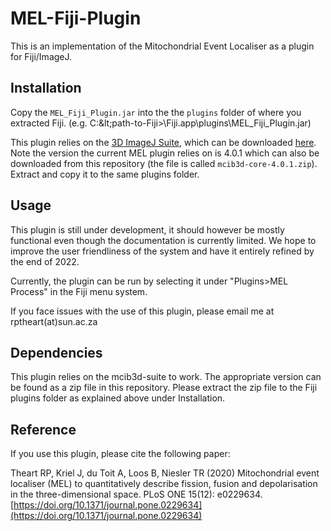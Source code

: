# MEL-Fiji-Plugin

This is an implementation of the Mitochondrial Event Localiser as a plugin for Fiji/ImageJ.

## Installation

Copy the `MEL_Fiji_Plugin.jar` into the the `plugins` folder of where you extracted Fiji. (e.g. C:\&lt;path-to-Fiji&gt;\Fiji.app\plugins\MEL_Fiji_Plugin.jar)

This plugin relies on the [3D ImageJ Suite](https://imagejdocu.tudor.lu/plugin/stacks/3d_ij_suite/start), which can be downloaded [here](https://mcib3d.frama.io/3d-suite-imagej/). Note the version the current MEL plugin relies on is 4.0.1 which can also be downloaded from this repository (the file is called `mcib3d-core-4.0.1.zip`). Extract and copy it to the same plugins folder.

## Usage

This plugin is still under development, it should however be mostly functional even though the documentation is currently limited. We hope to improve the user friendliness of the system and have it entirely refined by the end of 2022.

Currently, the plugin can be run by selecting it under "Plugins>MEL Process" in the Fiji menu system.

If you face issues with the use of this plugin, please email me at rptheart(at)sun.ac.za

## Dependencies

This plugin relies on the mcib3d-suite to work. The appropriate version can be found as a zip file in this repository. Please extract the zip file to the Fiji plugins folder as explained above under Installation.

## Reference

If you use this plugin, please cite the following paper:

Theart RP, Kriel J, du Toit A, Loos B, Niesler TR (2020) Mitochondrial event localiser (MEL) to quantitatively describe fission, fusion and depolarisation in the three-dimensional space. PLoS ONE 15(12): e0229634. [https://doi.org/10.1371/journal.pone.0229634](https://doi.org/10.1371/journal.pone.0229634)
